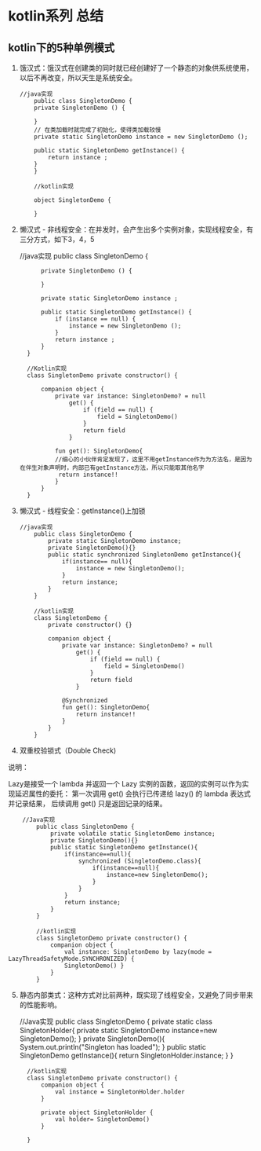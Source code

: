 # kotlin系列 总结

## kotlin下的5种单例模式

1. 饿汉式：饿汉式在创建类的同时就已经创建好了一个静态的对象供系统使用，以后不再改变，所以天生是系统安全。 



       //java实现
           public class SingletonDemo {
           private SingletonDemo () {
       
           }
           // 在类加载时就完成了初始化，使得类加载较慢
           private static SingletonDemo instance = new SingletonDemo ();
       
           public static SingletonDemo getInstance() {
               return instance ;
           }
           }
           
           //kotlin实现
           
           object SingletonDemo {
           
           }


2. 懒汉式 - 非线程安全：在并发时，会产生出多个实例对象，实现线程安全，有三分方式，如下3，4，5
   



      //java实现
         public class SingletonDemo {
         
             private SingletonDemo () {
         
             }
            
             private static SingletonDemo instance ;
         
             public static SingletonDemo getInstance() {
                 if (instance == null) {
                     instance = new SingletonDemo ();
                 }
                 return instance ;
             }
         }
       
         //Kotlin实现
         class SingletonDemo private constructor() {
            
             companion object {
                 private var instance: SingletonDemo? = null
                     get() {
                         if (field == null) {
                             field = SingletonDemo()
                         }
                         return field
                     }
                     
                 fun get(): SingletonDemo{
                 //细心的小伙伴肯定发现了，这里不用getInstance作为为方法名，是因为在伴生对象声明时，内部已有getInstance方法，所以只能取其他名字
                  return instance!!
                 }
             }
         }

3. 懒汉式 - 线程安全：getInstance()上加锁


       //java实现
           public class SingletonDemo {
               private static SingletonDemo instance;
               private SingletonDemo(){}
               public static synchronized SingletonDemo getInstance(){
                   if(instance== null){
                       instance = new SingletonDemo();
                   }
                   return instance;
               }
           }
           
           //kotlin实现
           class SingletonDemo {
               private constructor() {}
               
               companion object {
                   private var instance: SingletonDemo? = null
                       get() {
                           if (field == null) {
                               field = SingletonDemo()
                           }
                           return field
                       }
                   
                   @Synchronized
                   fun get(): SingletonDemo{
                       return instance!!
                   }
               }
           }
    
    
    
 4. 双重校验锁式（Double Check)
 
 说明：
 
 Lazy是接受一个 lambda 并返回一个 Lazy 实例的函数，返回的实例可以作为实现延迟属性的委托：
  第一次调用 get() 会执行已传递给 lazy() 的 lambda 表达式并记录结果， 后续调用 get() 只是返回记录的结果。
 
        //Java实现
            public class SingletonDemo {
                private volatile static SingletonDemo instance;
                private SingletonDemo(){} 
                public static SingletonDemo getInstance(){
                    if(instance==null){
                        synchronized (SingletonDemo.class){
                            if(instance==null){
                                instance=new SingletonDemo();
                            }
                        }
                    }
                    return instance;
                }
            }
            
            //kotlin实现
            class SingletonDemo private constructor() {
                companion object {
                    val instance: SingletonDemo by lazy(mode = LazyThreadSafetyMode.SYNCHRONIZED) {
                    SingletonDemo() }
                }
            }

  
 5. 静态内部类式：这种方式对比前两种，既实现了线程安全，又避免了同步带来的性能影响。       
 
    
      
      //Java实现
          public class SingletonDemo {
              private static class SingletonHolder{
                  private static SingletonDemo instance=new SingletonDemo();
              }
              private SingletonDemo(){
                  System.out.println("Singleton has loaded");
              }
              public static SingletonDemo getInstance(){
                  return SingletonHolder.instance;
              }
          }
          
          //kotlin实现
          class SingletonDemo private constructor() {
              companion object {
                  val instance = SingletonHolder.holder
              }
          
              private object SingletonHolder {
                  val holder= SingletonDemo()
              }
          
          }